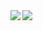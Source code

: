 
<!-- ![GitHub Stats Card](https://github-readme-stats.vercel.app/api?username=SOutaHI&count_private=true&theme=nord) -->


<a href="https://github.com/anuraghazra/github-readme-stats">
  <img align="left" src="https://github-readme-stats.vercel.app/api?username=SOutaHI&count_private=true&theme=nord" />
</a>
<a href="https://github.com/anuraghazra/github-readme-stats">
  <img align="left" src="https://github-readme-stats.vercel.app/api/top-langs/?username=SOutaHI&layout=compact&theme=nord" />
</a>
